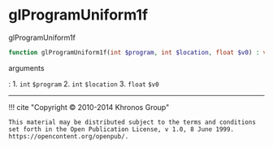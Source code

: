 # glProgramUniform1f
glProgramUniform1f

```php
function glProgramUniform1f(int $program, int $location, float $v0) : void
```



arguments

:    1. `int` `$program` 
    2. `int` `$location` 
    3. `float` `$v0` 



---
     

!!! cite "Copyright © 2010-2014 Khronos Group"

    This material may be distributed subject to the terms and conditions set forth in the Open Publication License, v 1.0, 8 June 1999. https://opencontent.org/openpub/.